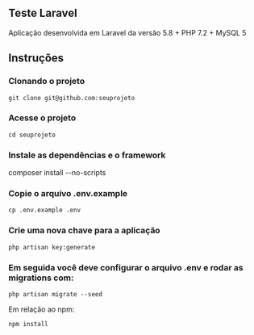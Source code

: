 ## Teste Laravel

Aplicação desenvolvida em Laravel da versão 5.8 + PHP 7.2 + MySQL 5

## Instruções

### Clonando o projeto
```
git clone git@github.com:seuprojeto
```
### Acesse o projeto
```
cd seuprojeto
```
### Instale as dependências e o framework
composer install --no-scripts

### Copie o arquivo .env.example
```
cp .env.example .env
```

### Crie uma nova chave para a aplicação
```
php artisan key:generate
```
### Em seguida você deve configurar o arquivo .env e rodar as migrations com:
```
php artisan migrate --seed
```

Em relação ao npm:
```
npm install 
```